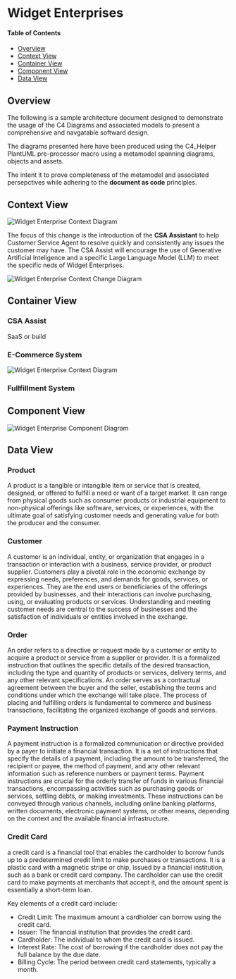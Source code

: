 # Widget Enterprises

#### Table of Contents

- [Overview](#overview)
- [Context View](#context-view)
- [Container View](#container-view)
- [Component View](#component-view)
- [Data View](#data-view)
  
## Overview 

The following is a sample architecture document designed to demonstrate the usage of the C4 Diagrams and associated models to present a comprehensive and navgatable softward design. 

The diagrams presented here have been produced using the C4_Helper PlantUML pre-processor macro using a metamodel spanning diagrams, objects and assets.

The intent it to prove completeness of the metamodel and associated persepctives while adhering to the **document as code** principles.

## Context View

![Widget Enterprise Context Diagram](/docs/widget%20context%20view.svg "Widget Enterprise Context View")

The focus of this change is the introduction of the **CSA Assistant** to help Customer Service Agent to resolve quickly and consistently any issues the customer may have. The CSA Assist will encourage the use of Generative Artificial Inteligence and a specific Large Language Model (LLM) to meet the specific neds of Widget Enterprises.

![Widget Enterprise Context Change Diagram](/docs/widget%20context%20change%20view.svg "Widget Enterprise Context View")

## Container View

### CSA Assist

SaaS or build

### E-Commerce System

![Widget Enterprise Context Diagram](/docs/widget%20container%20view.svg "Widget Enterprise Container View")

### Fullfillment System

## Component View

![Widget Enterprise Component Diagram](/docs/widget%20component%20view%20with%20assets.svg "Widget Enterprise Component View")

## Data View

### Product

A product is a tangible or intangible item or service that is created, designed, or offered to fulfill a need or want of a target market. It can range from physical goods such as consumer products or industrial equipment to non-physical offerings like software, services, or experiences, with the ultimate goal of satisfying customer needs and generating value for both the producer and the consumer.

### Customer

A customer is an individual, entity, or organization that engages in a transaction or interaction with a business, service provider, or product supplier. Customers play a pivotal role in the economic exchange by expressing needs, preferences, and demands for goods, services, or experiences. They are the end users or beneficiaries of the offerings provided by businesses, and their interactions can involve purchasing, using, or evaluating products or services. Understanding and meeting customer needs are central to the success of businesses and the satisfaction of individuals or entities involved in the exchange.

### Order

An order refers to a directive or request made by a customer or entity to acquire a product or service from a supplier or provider. It is a formalized instruction that outlines the specific details of the desired transaction, including the type and quantity of products or services, delivery terms, and any other relevant specifications. An order serves as a contractual agreement between the buyer and the seller, establishing the terms and conditions under which the exchange will take place. The process of placing and fulfilling orders is fundamental to commerce and business transactions, facilitating the organized exchange of goods and services.

### Payment Instruction

A payment instruction is a formalized communication or directive provided by a payer to initiate a financial transaction. It is a set of instructions that specify the details of a payment, including the amount to be transferred, the recipient or payee, the method of payment, and any other relevant information such as reference numbers or payment terms. Payment instructions are crucial for the orderly transfer of funds in various financial transactions, encompassing activities such as purchasing goods or services, settling debts, or making investments. These instructions can be conveyed through various channels, including online banking platforms, written documents, electronic payment systems, or other means, depending on the context and the available financial infrastructure.

### Credit Card

a credit card is a financial tool that enables the cardholder to borrow funds up to a predetermined credit limit to make purchases or transactions. It is a plastic card with a magnetic stripe or chip, issued by a financial institution, such as a bank or credit card company. The cardholder can use the credit card to make payments at merchants that accept it, and the amount spent is essentially a short-term loan.

Key elements of a credit card include:

* Credit Limit: The maximum amount a cardholder can borrow using the credit card.
* Issuer: The financial institution that provides the credit card.
* Cardholder: The individual to whom the credit card is issued.
* Interest Rate: The cost of borrowing if the cardholder does not pay the full balance by the due date.
* Billing Cycle: The period between credit card statements, typically a month.
